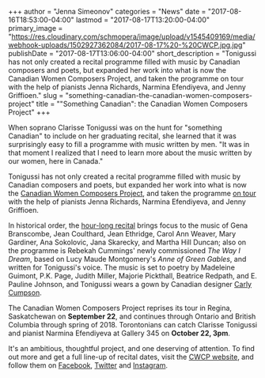 +++
author = "Jenna Simeonov"
categories = "News"
date = "2017-08-16T18:53:00-04:00"
lastmod = "2017-08-17T13:20:00-04:00"
primary_image = "https://res.cloudinary.com/schmopera/image/upload/v1545409169/media/webhook-uploads/1502927362084/2017-08-17%20-%20CWCP.jpg.jpg"
publishDate = "2017-08-17T13:06:00-04:00"
short_description = "Tonigussi has not only created a recital programme filled with music by Canadian composers and poets, but expanded her work into what is now the Canadian Women Composers Project, and taken the programme on tour with the help of pianists Jenna Richards, Narmina Efendiyeva, and Jenny Griffioen."
slug = "something-canadian-the-canadian-women-composers-project"
title = "&quot;Something Canadian&quot;: the Canadian Women Composers Project"
+++

When soprano Clarisse Tonigussi was on the hunt for "something Canadian" to include on her graduating recital, she learned that it was surprisingly easy to fill a programme with music written by men. "It was in that moment I realized that I need to learn more about the music written by our women, here in Canada."

Tonigussi has not only created a recital programme filled with music by Canadian composers and poets, but expanded her work into what is now the [Canadian Women Composers Project](https://www.canadianwomencomposersproject.com/biography), and taken the programme [on tour](https://www.canadianwomencomposersproject.com/concerts) with the help of pianists Jenna Richards, Narmina Efendiyeva, and Jenny Griffioen.

In historical order, the [hour-long recital](https://www.canadianwomencomposersproject.com/repertoire) brings focus to the music of Gena Branscombe, Jean Coulthard, Jean Ethridge, Carol Ann Weaver, Mary Gardiner, Ana Sokolovic, Jana Skarecky, and Martha Hill Duncan; also on the programme is Rebekah Cummings' newly commissioned *The Way I Dream*, based on Lucy Maude Montgomery's *Anne of Green Gables*, and written for Tonigussi's voice. The music is set to poetry by  Madeleine Guimont, P.K. Page, Judith Miller, Majorie Pickthall, Beatrice Redpath, and E. Pauline Johnson, and Tonigussi wears a gown by Canadian designer [Carly Cumpson](http://www.carlycumpson.com/).

The Canadian Women Composers Project reprises its tour in Regina, Saskatchewan on **September 22**, and continues through Ontario and British Columbia through spring of 2018. Torontonians can catch Clarisse Tonigussi and pianist Narmina Efendiyeva at Gallery 345 on **October 22, 3pm**.

It's an ambitious, thoughtful project, and one deserving of attention. To find out more and get a full line-up of recital dates, visit the [CWCP website](https://www.canadianwomencomposersproject.com/), and follow them on [Facebook](https://www.facebook.com/TheCWCProject/), [Twitter](https://twitter.com/TheCWCProject) and [Instagram](https://www.instagram.com/TheCWCProject/).


